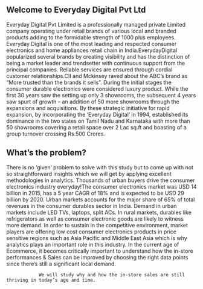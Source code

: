 ## Welcome to Everyday Digital Pvt Ltd

Everyday Digital Pvt Limited is a professionally managed private Limited company operating under retail brands of various local and branded products adding to the formidable strength of 1000 plus employees. Everyday Digital is one of the most leading and respected consumer electronics and home appliances retail chain in India.EverydayDigital popularized several brands by creating visibility and has the distinction of being a market leader and trendsetter with continuous support from the principal companies. Reliable services are ensured through cordial customer relationships.CII and Mckinsey raved about the ABC’s brand as “More trusted than the brands it sells”.
During the initial stages the consumer durable electronics were considered luxury product. While the first 30 years saw the setting up only 3 showrooms, the subsequent 4 years saw spurt of growth – an addition of 50 more showrooms through the expansions and acquisitions. By these strategic initiative for rapid expansion, by incorporating the ‘Everyday Digital’ in 1994, established its dominance in the two states on Tamil Nadu and Karnataka with more than 50 showrooms covering a retail space over 2 Lac sq.ft and boasting of a group turnover crossing Rs.500 Crores.

## What’s the problem?

There is no ‘given’ problem to solve with this study but to come up with not so straightforward insights which we will get by applying excellent methodologies in analytics. Thousands of urban buyers drive the consumer electronics industry everyday!The consumer electronics market was USD 14 billion in 2015, has a 5 year CAGR of 18% and is expected to be USD 29 billion by 2020. Urban markets accounts for the major share of 65% of total revenues in the consumer durables sector in India. Demand in urban markets include LED TVs, laptops, split ACs. In rural markets, durables like refrigerators as well as consumer electronic goods are likely to witness more demand. In order to sustain in the competitive environment, market players are offering low cost consumer electronics products in price sensitive regions such as Asia Pacific and Middle East Asia which is why analytics plays an important role in this industry. In the current age of Ecommerce, it becomes critically important to understand how the in-store performances & Sales can be improved by choosing the right data points since there’s still a significant local demand.


                We will study why and how the in-store sales are still thriving in today’s age and time. 


